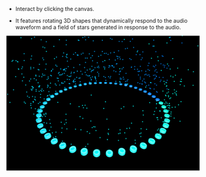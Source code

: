  - Interact by clicking the canvas. 
 
 - It features rotating 3D shapes that dynamically respond to the audio waveform and a field of stars generated in response to the audio.

 ![An image of visualization](image.png)